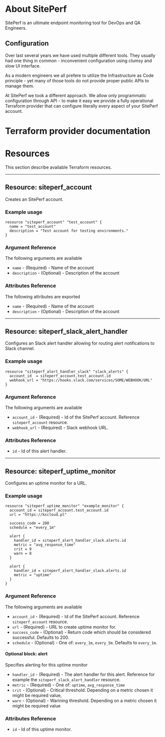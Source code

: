 # About SitePerf
SitePerf is an ultimate endpoint monitoring tool for DevOps and QA Engineers. 


## Configuration
Over last several years we have used multiple different tools. They usually had one thing in common - inconvenient configuration using clumsy and slow UI interface. 

As a modern engineers we all prefere to utilize the Infrastructure as Code principle - yet many of those tools do not provide proper public APIs to manage them. 

At SitePerf we took a different approach. We allow only programmatic configuration through API - to make it easy we provide a fully operational Terraform provider that can configure literally every aspect of your SitePerf account.


# Terraform provider documentation


# Resources

This section describe available Terraform resources.

---

## Resource: siteperf_account
Creates an SitePerf account. 

### Example usage

```hcl
resource "siteperf_account" "test_account" {
  name = "test_account"
  description = "Test account for testing environments."
}
```

### Argument Reference

The following arguments are available

* `name` - (Required) - Name of the account
* `description` - (Optional) - Description of the account


### Attributes Reference

The following attributes are exported

* `name` - (Required) - Name of the account
* `description` - (Optional) - Description of the account

---

## Resource: siteperf_slack_alert_handler

Configures an Slack alert handler allowing for routing alert notifications to Slack channel. 

### Example usage

```hcl
resource "siteperf_alert_handler_slack" "slack_alerts" {
  account_id  = siteperf_account.test_account.id
  webhook_url = "https://hooks.slack.com/services/SOME/WEBHOOK/URL"
}
```

### Argument Reference

The following arguments are available

* `account_id` - (Required) - Id of the SitePerf account. Reference `siteperf_account` resource.
* `webhook_url` - (Required) - Slack webhook URL.

### Attributes Reference

* `id` - Id of this alert handler. 

---

## Resource: siteperf_uptime_monitor

Configures an uptime monitor for a URL.

### Example usage

```hcl
resource "siteperf_uptime_monitor" "example_monitor" {
  account_id = siteperf_account.test_account.id
  url = "https://kscloud.pl"
  
  success_code = 200
  schedule = "every_1m"

  alert {
    handler_id = siteperf_alert_handler_slack.alerts.id
    metric = "avg_response_time"
    crit = 9
    warn = 8
  }

  alert {
    handler_id = siteperf_alert_handler_slack.alerts.id
    metric = "uptime"
  }
}

```

### Argument Reference

The following arguments are available

* `account_id` - (Required) - Id of the SitePerf account. Reference `siteperf_account` resource.
* `url` - (Required) - URL to create uptime monitor for.
* `success_code` - (Optional) - Return code which should be considered successful. Defaults to 200.
* `schedule` - (Optional) - One of: `every_1m`, `every_5m`. Defaults to `every_1m`.

#### Optional block: alert

Specifies alerting for this uptime monitor

* `handler_id` - (Required) - The alert handler for this alert. Reference for example the `siteperf_slack_alert_handler` resource.
* `metric` - (Required) - One of: `uptime`, `avg_response_time`
* `crit` - (Optional) - Critical threshold. Depending on a metric chosen it might be required value,
* `warn` - (Optional) - Warining threshold. Depending on a metric chosen it might be required value

### Attributes Reference

* `id` - Id of this uptime monitor. 











